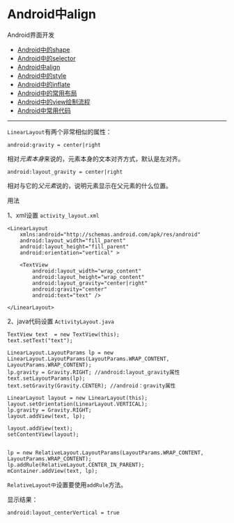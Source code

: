 Android中align
==================================================


Android界面开发

- [Android中的shape]()
- [Android中的selector]()
- [Android中align]()
- [Android中的style]()
- [Android中的inflate]()
- [Android中的常用布局]()
- [Android中的view绘制流程]()
- [Android中常用代码]()

----------


`LinearLayout`有两个非常相似的属性：


`android:gravity = center|right`

相对*元素本身*来说的，元素本身的文本对齐方式，默认是左对齐。


`android:layout_gravity = center|right`

相对与它的*父元素*说的，说明元素显示在父元素的什么位置。


用法

1、xml设置 `activity_layout.xml`



	<LinearLayout
        xmlns:android="http://schemas.android.com/apk/res/android"
        android:layout_width="fill_parent"
        android:layout_height="fill_parent"
        android:orientation="vertical" >

        <TextView
            android:layout_width="wrap_content"
            android:layout_height="wrap_content"
            android:layout_gravity="center|right"
            android:gravity="center"
            android:text="text" />

    </LinearLayout>

2、java代码设置 `ActivityLayout.java`


    TextView text  = new TextView(this);
    text.setText("text");

    LinearLayout.LayoutParams lp = new LinearLayout.LayoutParams(LayoutParams.WRAP_CONTENT, LayoutParams.WRAP_CONTENT);
    lp.gravity = Gravity.RIGHT; //android:layout_gravity属性
    text.setLayoutParams(lp);
    text.setGravity(Gravity.CENTER); //android：gravity属性
        
    LinearLayout layout = new LinearLayout(this);
    layout.setOrientation(LinearLayout.VERTICAL);
    lp.gravity = Gravity.RIGHT;  
    layout.addView(text, lp);
    
    layout.addView(text);
    setContentView(layout);


    lp = new RelativeLayout.LayoutParams(LayoutParams.WRAP_CONTENT, LayoutParams.WRAP_CONTENT);
    lp.addRule(RelativeLayout.CENTER_IN_PARENT);
    mContainer.addView(text, lp);

`RelativeLayout中`设置要使用`addRule`方法。



显示结果：





`android:layout_centerVertical = true`



